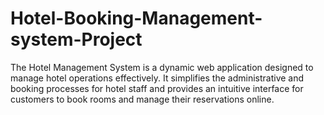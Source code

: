 # Hotel-Booking-Management-system-Project
The Hotel Management System is a dynamic web application designed to manage hotel operations effectively. It simplifies the administrative and booking processes for hotel staff and provides an intuitive interface for customers to book rooms and manage their reservations online.
